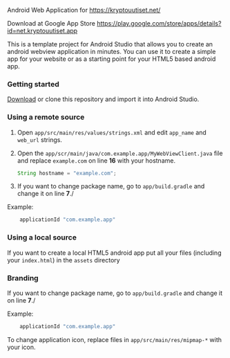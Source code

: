 Android Web Application for https://kryptouutiset.net/

Download at Google App Store https://play.google.com/store/apps/details?id=net.kryptouutiset.app



This is a template project for Android Studio that allows you to create an android webview application in minutes. You can use it to create a simple app for your website or as a starting point for your HTML5 based android app.

### Getting started

[Download](https://github.com/azhinu/Web-to-App/archive/master.zip) or clone this repository and import it into Android Studio.

### Using a remote source

1. Open `app/src/main/res/values/strings.xml` and edit `app_name` and `web_url` strings.

2. Open the `app/scr/main/java/com.example.app/MyWebViewClient.java` file and replace `example.com` on line **16** with your hostname.

	```java
	String hostname = "example.com";
	```
3. If you want to change package name, go to `app/build.gradle` and change it on line **7**./

Example:

```java
	applicationId "com.example.app"
```

### Using a local source

If you want to create a local HTML5 android app put all your files (including your `index.html`) in the `assets` directory

### Branding

If you want to change package name, go to `app/build.gradle` and change it on line **7**./

Example:

```java
	applicationId "com.example.app"
```

To change application icon, replace files in `app/src/main/res/mipmap-*` with your icon.
